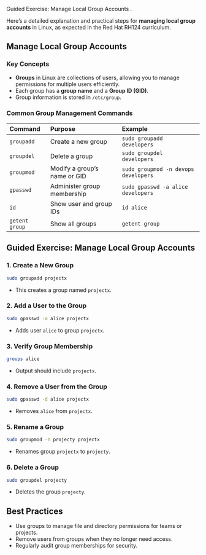 Guided Exercise: Manage Local Group Accounts .

Here’s a detailed explanation and practical steps for **managing local group accounts** in Linux, as expected in the Red Hat RH124 curriculum.

## **Manage Local Group Accounts**

### **Key Concepts**

- **Groups** in Linux are collections of users, allowing you to manage permissions for multiple users efficiently.
- Each group has a **group name** and a **Group ID (GID)**.
- Group information is stored in `/etc/group`.


### **Common Group Management Commands**

| Command | Purpose | Example |
| :-- | :-- | :-- |
| `groupadd` | Create a new group | `sudo groupadd developers` |
| `groupdel` | Delete a group | `sudo groupdel developers` |
| `groupmod` | Modify a group’s name or GID | `sudo groupmod -n devops developers` |
| `gpasswd` | Administer group membership | `sudo gpasswd -a alice developers` |
| `id` | Show user and group IDs | `id alice` |
| `getent group` | Show all groups | `getent group` |

## **Guided Exercise: Manage Local Group Accounts**

### **1. Create a New Group**

```bash
sudo groupadd projectx
```

- This creates a group named `projectx`.


### **2. Add a User to the Group**

```bash
sudo gpasswd -a alice projectx
```

- Adds user `alice` to group `projectx`.


### **3. Verify Group Membership**

```bash
groups alice
```

- Output should include `projectx`.


### **4. Remove a User from the Group**

```bash
sudo gpasswd -d alice projectx
```

- Removes `alice` from `projectx`.


### **5. Rename a Group**

```bash
sudo groupmod -n projecty projectx
```

- Renames group `projectx` to `projecty`.


### **6. Delete a Group**

```bash
sudo groupdel projecty
```

- Deletes the group `projecty`.


## **Best Practices**

- Use groups to manage file and directory permissions for teams or projects.
- Remove users from groups when they no longer need access.
- Regularly audit group memberships for security.

